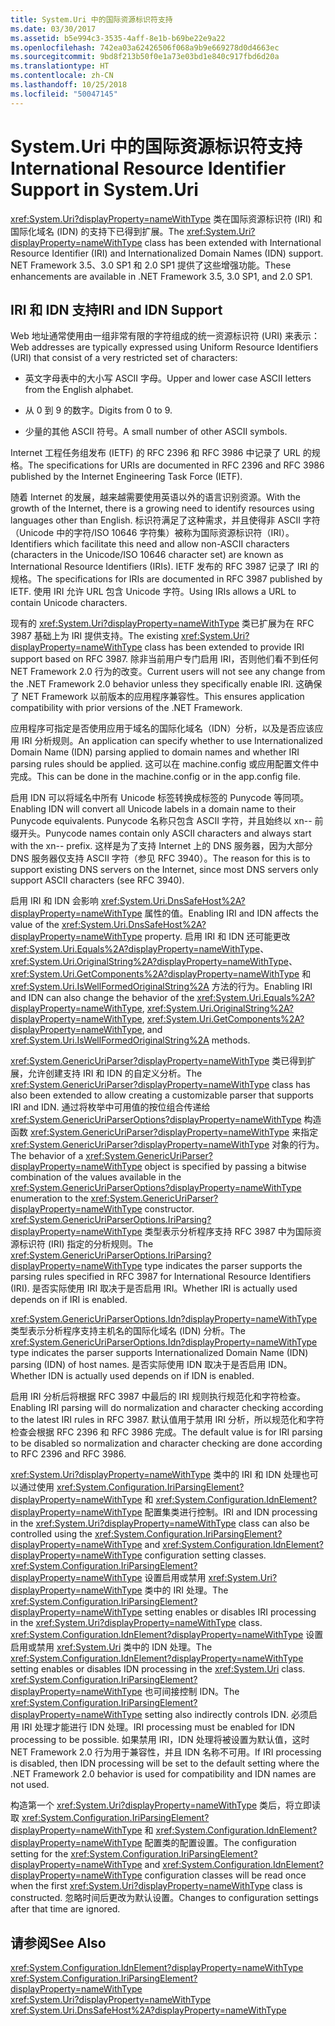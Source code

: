 ```yaml
---
title: System.Uri 中的国际资源标识符支持
ms.date: 03/30/2017
ms.assetid: b5e994c3-3535-4aff-8e1b-b69be22e9a22
ms.openlocfilehash: 742ea03a62426506f068a9b9e669278d0d4663ec
ms.sourcegitcommit: 9bd8f213b50f0e1a73e03bd1e840c917fbd6d20a
ms.translationtype: HT
ms.contentlocale: zh-CN
ms.lasthandoff: 10/25/2018
ms.locfileid: "50047145"
---
```

# <a name="international-resource-identifier-support-in-systemuri"></a><span data-ttu-id="e44c4-102">System.Uri 中的国际资源标识符支持</span><span class="sxs-lookup"><span data-stu-id="e44c4-102">International Resource Identifier Support in System.Uri</span></span>
<span data-ttu-id="e44c4-103"><xref:System.Uri?displayProperty=nameWithType> 类在国际资源标识符 (IRI) 和国际化域名 (IDN) 的支持下已得到扩展。</span><span class="sxs-lookup"><span data-stu-id="e44c4-103">The <xref:System.Uri?displayProperty=nameWithType> class has been extended with International Resource Identifier (IRI) and Internationalized Domain Names (IDN) support.</span></span> <span data-ttu-id="e44c4-104">NET Framework 3.5、3.0 SP1 和 2.0 SP1 提供了这些增强功能。</span><span class="sxs-lookup"><span data-stu-id="e44c4-104">These enhancements are available in .NET Framework 3.5, 3.0 SP1, and 2.0 SP1.</span></span>  
  
## <a name="iri-and-idn-support"></a><span data-ttu-id="e44c4-105">IRI 和 IDN 支持</span><span class="sxs-lookup"><span data-stu-id="e44c4-105">IRI and IDN Support</span></span>  
 <span data-ttu-id="e44c4-106">Web 地址通常使用由一组非常有限的字符组成的统一资源标识符 (URI) 来表示：</span><span class="sxs-lookup"><span data-stu-id="e44c4-106">Web addresses are typically expressed using Uniform Resource Identifiers (URI) that consist of a very restricted set of characters:</span></span>  
  
-   <span data-ttu-id="e44c4-107">英文字母表中的大小写 ASCII 字母。</span><span class="sxs-lookup"><span data-stu-id="e44c4-107">Upper and lower case ASCII letters from the English alphabet.</span></span>  
  
-   <span data-ttu-id="e44c4-108">从 0 到 9 的数字。</span><span class="sxs-lookup"><span data-stu-id="e44c4-108">Digits from 0 to 9.</span></span>  
  
-   <span data-ttu-id="e44c4-109">少量的其他 ASCII 符号。</span><span class="sxs-lookup"><span data-stu-id="e44c4-109">A small number of other ASCII symbols.</span></span>  
  
 <span data-ttu-id="e44c4-110">Internet 工程任务组发布 (IETF) 的 RFC 2396 和 RFC 3986 中记录了 URL 的规格。</span><span class="sxs-lookup"><span data-stu-id="e44c4-110">The specifications for URIs are documented in RFC 2396 and RFC 3986 published by the Internet Engineering Task Force (IETF).</span></span>  
  
 <span data-ttu-id="e44c4-111">随着 Internet 的发展，越来越需要使用英语以外的语言识别资源。</span><span class="sxs-lookup"><span data-stu-id="e44c4-111">With the growth of the Internet, there is a growing need to identify resources using languages other than English.</span></span> <span data-ttu-id="e44c4-112">标识符满足了这种需求，并且使得非 ASCII 字符（Unicode 中的字符/ISO 10646 字符集）被称为国际资源标识符（IRI）。</span><span class="sxs-lookup"><span data-stu-id="e44c4-112">Identifiers which facilitate this need and allow non-ASCII characters (characters in the Unicode/ISO 10646 character set) are known as International Resource Identifiers (IRIs).</span></span> <span data-ttu-id="e44c4-113">IETF 发布的 RFC 3987 记录了 IRI 的规格。</span><span class="sxs-lookup"><span data-stu-id="e44c4-113">The specifications for IRIs are documented in RFC 3987 published by IETF.</span></span> <span data-ttu-id="e44c4-114">使用 IRI 允许 URL 包含 Unicode 字符。</span><span class="sxs-lookup"><span data-stu-id="e44c4-114">Using IRIs allows a URL to contain Unicode characters.</span></span>  
  
 <span data-ttu-id="e44c4-115">现有的 <xref:System.Uri?displayProperty=nameWithType> 类已扩展为在 RFC 3987 基础上为 IRI 提供支持。</span><span class="sxs-lookup"><span data-stu-id="e44c4-115">The existing <xref:System.Uri?displayProperty=nameWithType> class has been extended to provide IRI support based on RFC 3987.</span></span> <span data-ttu-id="e44c4-116">除非当前用户专门启用 IRI，否则他们看不到任何 NET Framework 2.0 行为的改变。</span><span class="sxs-lookup"><span data-stu-id="e44c4-116">Current users will not see any change from the .NET Framework 2.0 behavior unless they specifically enable IRI.</span></span> <span data-ttu-id="e44c4-117">这确保了 NET Framework 以前版本的应用程序兼容性。</span><span class="sxs-lookup"><span data-stu-id="e44c4-117">This ensures application compatibility with prior versions of the .NET Framework.</span></span>  
  
 <span data-ttu-id="e44c4-118">应用程序可指定是否使用应用于域名的国际化域名（IDN）分析，以及是否应该应用 IRI 分析规则。</span><span class="sxs-lookup"><span data-stu-id="e44c4-118">An application can specify whether to use Internationalized Domain Name (IDN) parsing applied to domain names and whether IRI parsing rules should be applied.</span></span> <span data-ttu-id="e44c4-119">这可以在 machine.config 或应用配置文件中完成。</span><span class="sxs-lookup"><span data-stu-id="e44c4-119">This can be done in the machine.config or in the app.config file.</span></span>  
  
 <span data-ttu-id="e44c4-120">启用 IDN 可以将域名中所有 Unicode 标签转换成标签的 Punycode 等同项。</span><span class="sxs-lookup"><span data-stu-id="e44c4-120">Enabling IDN will convert all Unicode labels in a domain name to their Punycode equivalents.</span></span> <span data-ttu-id="e44c4-121">Punycode 名称只包含 ASCII 字符，并且始终以 xn-- 前缀开头。</span><span class="sxs-lookup"><span data-stu-id="e44c4-121">Punycode names contain only ASCII characters and always start with the xn-- prefix.</span></span> <span data-ttu-id="e44c4-122">这样是为了支持 Internet 上的 DNS 服务器，因为大部分 DNS 服务器仅支持 ASCII 字符（参见 RFC 3940）。</span><span class="sxs-lookup"><span data-stu-id="e44c4-122">The reason for this is to support existing DNS servers on the Internet, since most DNS servers only support ASCII characters (see RFC 3940).</span></span>  
  
 <span data-ttu-id="e44c4-123">启用 IRI 和 IDN 会影响 <xref:System.Uri.DnsSafeHost%2A?displayProperty=nameWithType> 属性的值。</span><span class="sxs-lookup"><span data-stu-id="e44c4-123">Enabling IRI and IDN affects the value of the <xref:System.Uri.DnsSafeHost%2A?displayProperty=nameWithType> property.</span></span> <span data-ttu-id="e44c4-124">启用 IRI 和 IDN 还可能更改 <xref:System.Uri.Equals%2A?displayProperty=nameWithType>、<xref:System.Uri.OriginalString%2A?displayProperty=nameWithType>、<xref:System.Uri.GetComponents%2A?displayProperty=nameWithType> 和 <xref:System.Uri.IsWellFormedOriginalString%2A> 方法的行为。</span><span class="sxs-lookup"><span data-stu-id="e44c4-124">Enabling IRI and IDN can also change the behavior of the <xref:System.Uri.Equals%2A?displayProperty=nameWithType>, <xref:System.Uri.OriginalString%2A?displayProperty=nameWithType>, <xref:System.Uri.GetComponents%2A?displayProperty=nameWithType>, and <xref:System.Uri.IsWellFormedOriginalString%2A> methods.</span></span>  
  
 <span data-ttu-id="e44c4-125"><xref:System.GenericUriParser?displayProperty=nameWithType> 类已得到扩展，允许创建支持 IRI 和 IDN 的自定义分析。</span><span class="sxs-lookup"><span data-stu-id="e44c4-125">The <xref:System.GenericUriParser?displayProperty=nameWithType> class has also been extended to allow creating a customizable parser that supports IRI and IDN.</span></span> <span data-ttu-id="e44c4-126">通过将枚举中可用值的按位组合传递给 <xref:System.GenericUriParserOptions?displayProperty=nameWithType> 构造函数 <xref:System.GenericUriParser?displayProperty=nameWithType> 来指定 <xref:System.GenericUriParser?displayProperty=nameWithType> 对象的行为。</span><span class="sxs-lookup"><span data-stu-id="e44c4-126">The behavior of a <xref:System.GenericUriParser?displayProperty=nameWithType> object is specified by passing a bitwise combination of the values available in the <xref:System.GenericUriParserOptions?displayProperty=nameWithType> enumeration to the <xref:System.GenericUriParser?displayProperty=nameWithType> constructor.</span></span> <span data-ttu-id="e44c4-127"><xref:System.GenericUriParserOptions.IriParsing?displayProperty=nameWithType> 类型表示分析程序支持 RFC 3987 中为国际资源标识符 (IRI) 指定的分析规则。</span><span class="sxs-lookup"><span data-stu-id="e44c4-127">The <xref:System.GenericUriParserOptions.IriParsing?displayProperty=nameWithType> type indicates the parser supports the parsing rules specified in RFC 3987 for International Resource Identifiers (IRI).</span></span> <span data-ttu-id="e44c4-128">是否实际使用 IRI 取决于是否启用 IRI。</span><span class="sxs-lookup"><span data-stu-id="e44c4-128">Whether IRI is actually used depends on if IRI is enabled.</span></span>  
  
 <span data-ttu-id="e44c4-129"><xref:System.GenericUriParserOptions.Idn?displayProperty=nameWithType> 类型表示分析程序支持主机名的国际化域名 (IDN) 分析。</span><span class="sxs-lookup"><span data-stu-id="e44c4-129">The <xref:System.GenericUriParserOptions.Idn?displayProperty=nameWithType> type indicates the parser supports Internationalized Domain Name (IDN) parsing (IDN) of host names.</span></span> <span data-ttu-id="e44c4-130">是否实际使用 IDN 取决于是否启用 IDN。</span><span class="sxs-lookup"><span data-stu-id="e44c4-130">Whether IDN is actually used depends on if IDN is enabled.</span></span>  
  
 <span data-ttu-id="e44c4-131">启用 IRI 分析后将根据 RFC 3987 中最后的 IRI 规则执行规范化和字符检查。</span><span class="sxs-lookup"><span data-stu-id="e44c4-131">Enabling IRI parsing will do normalization and character checking according to the latest IRI rules in RFC 3987.</span></span> <span data-ttu-id="e44c4-132">默认值用于禁用 IRI 分析，所以规范化和字符检查会根据 RFC 2396 和 RFC 3986 完成。</span><span class="sxs-lookup"><span data-stu-id="e44c4-132">The default value is for IRI parsing to be disabled so normalization and character checking are done according to RFC 2396 and RFC 3986.</span></span>  
  
 <span data-ttu-id="e44c4-133"><xref:System.Uri?displayProperty=nameWithType> 类中的 IRI 和 IDN 处理也可以通过使用 <xref:System.Configuration.IriParsingElement?displayProperty=nameWithType> 和 <xref:System.Configuration.IdnElement?displayProperty=nameWithType> 配置集类进行控制。</span><span class="sxs-lookup"><span data-stu-id="e44c4-133">IRI and IDN processing in the <xref:System.Uri?displayProperty=nameWithType> class can also be controlled using the <xref:System.Configuration.IriParsingElement?displayProperty=nameWithType> and <xref:System.Configuration.IdnElement?displayProperty=nameWithType> configuration setting classes.</span></span> <span data-ttu-id="e44c4-134"><xref:System.Configuration.IriParsingElement?displayProperty=nameWithType> 设置启用或禁用 <xref:System.Uri?displayProperty=nameWithType> 类中的 IRI 处理。</span><span class="sxs-lookup"><span data-stu-id="e44c4-134">The <xref:System.Configuration.IriParsingElement?displayProperty=nameWithType> setting enables or disables IRI processing in the <xref:System.Uri?displayProperty=nameWithType> class.</span></span> <span data-ttu-id="e44c4-135"><xref:System.Configuration.IdnElement?displayProperty=nameWithType> 设置启用或禁用 <xref:System.Uri> 类中的 IDN 处理。</span><span class="sxs-lookup"><span data-stu-id="e44c4-135">The <xref:System.Configuration.IdnElement?displayProperty=nameWithType> setting enables or disables IDN processing in the <xref:System.Uri> class.</span></span> <span data-ttu-id="e44c4-136"><xref:System.Configuration.IriParsingElement?displayProperty=nameWithType> 也可间接控制 IDN。</span><span class="sxs-lookup"><span data-stu-id="e44c4-136">The <xref:System.Configuration.IriParsingElement?displayProperty=nameWithType> setting also indirectly controls IDN.</span></span> <span data-ttu-id="e44c4-137">必须启用 IRI 处理才能进行 IDN 处理。</span><span class="sxs-lookup"><span data-stu-id="e44c4-137">IRI processing must be enabled for IDN processing to be possible.</span></span> <span data-ttu-id="e44c4-138">如果禁用 IRI，IDN 处理将被设置为默认值，这时 NET Framework 2.0 行为用于兼容性，并且 IDN 名称不可用。</span><span class="sxs-lookup"><span data-stu-id="e44c4-138">If IRI processing is disabled, then IDN processing will be set to the default setting where the .NET Framework 2.0 behavior is used for compatibility and IDN names are not used.</span></span>  
  
 <span data-ttu-id="e44c4-139">构造第一个 <xref:System.Uri?displayProperty=nameWithType> 类后，将立即读取 <xref:System.Configuration.IriParsingElement?displayProperty=nameWithType> 和 <xref:System.Configuration.IdnElement?displayProperty=nameWithType> 配置类的配置设置。</span><span class="sxs-lookup"><span data-stu-id="e44c4-139">The configuration setting for the <xref:System.Configuration.IriParsingElement?displayProperty=nameWithType> and <xref:System.Configuration.IdnElement?displayProperty=nameWithType> configuration classes will be read once when the first <xref:System.Uri?displayProperty=nameWithType> class is constructed.</span></span> <span data-ttu-id="e44c4-140">忽略时间后更改为默认设置。</span><span class="sxs-lookup"><span data-stu-id="e44c4-140">Changes to configuration settings after that time are ignored.</span></span>  
  
## <a name="see-also"></a><span data-ttu-id="e44c4-141">请参阅</span><span class="sxs-lookup"><span data-stu-id="e44c4-141">See Also</span></span>  
 <xref:System.Configuration.IdnElement?displayProperty=nameWithType>  
 <xref:System.Configuration.IriParsingElement?displayProperty=nameWithType>  
 <xref:System.Uri?displayProperty=nameWithType>  
 <xref:System.Uri.DnsSafeHost%2A?displayProperty=nameWithType>
